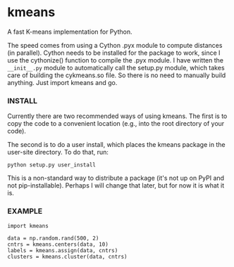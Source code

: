 # kmeans

A fast K-means implementation for Python.

The speed comes from using a Cython .pyx module to compute
distances (in parallel).  Cython needs to be installed for
the package to work, since I use the cythonize() function
to compile the .pyx module.  I have written the `__init__.py`
module to automatically call the setup.py module, which takes
care of building the cykmeans.so file.  So there is no need
to manually build anything.  Just import kmeans and go.

### INSTALL

Currently there are two recommended ways of using kmeans.
The first is to copy the code to a convenient location
(e.g., into the root directory of your code).

The second is to do a user install, which places the kmeans
package in the user-site directory.  To do that, run:
```
python setup.py user_install
```
This is a non-standard way to distribute a package (it's not
up on PyPI and not pip-installable).  Perhaps I will change
that later, but for now it is what it is.

### EXAMPLE

```
import kmeans

data = np.random.rand(500, 2)
cntrs = kmeans.centers(data, 10)
labels = kmeans.assign(data, cntrs)
clusters = kmeans.cluster(data, cntrs)
```

